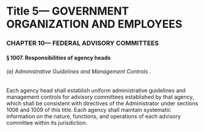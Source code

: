 
# Title 5— GOVERNMENT ORGANIZATION AND EMPLOYEES
### CHAPTER 10— FEDERAL ADVISORY COMMITTEES
#### § 1007. Responsibilities of agency heads
###### (a) Administrative Guidelines and Management Controls .

Each agency head shall establish uniform administrative guidelines and management controls for advisory committees established by that agency, which shall be consistent with directives of the Administrator under sections 1006 and 1009 of this title. Each agency shall maintain systematic information on the nature, functions, and operations of each advisory committee within its jurisdiction.
